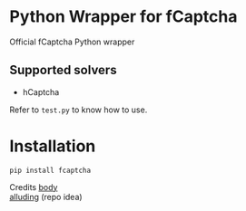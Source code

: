 # Python Wrapper for fCaptcha

Official fCaptcha Python wrapper

## Supported solvers

-   hCaptcha

Refer to `test.py` to know how to use.

# Installation

```
pip install fcaptcha
```

Credits
[body](https://github.com/BodyAlhoha)<br>
[alluding](https://github.com/alluding) (repo idea)
